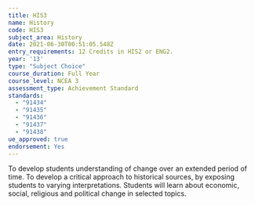 ```yaml
---
title: HIS3
name: History
code: HIS3
subject_area: History
date: 2021-06-30T00:51:05.548Z
entry_requirements: 12 Credits in HIS2 or ENG2.
year: '13'
type: "Subject Choice"
course_duration: Full Year
course_level: NCEA 3
assessment_type: Achievement Standard
standards:
  - "91434"
  - "91435"
  - "91436"
  - "91437"
  - "91438"
ue_approved: true
endorsement: Yes
---
```

To develop students understanding of change over an extended period of time. To develop a critical approach to historical sources, by exposing students to varying interpretations. Students will learn about economic, social, religious and political change in selected topics.
